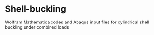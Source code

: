 # Shell-buckling
Wolfram Mathematica codes and Abaqus input files for cylindrical shell buckling under combined loads
